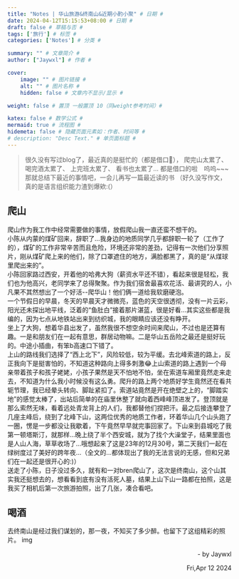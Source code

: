 ```yaml
---
title: "Notes | 华山旅游&终南山&近期小酌小聚" # 日期 #
date: 2024-04-12T15:15:53+08:00 # 日期 #
draft: false # 草稿与否 #
tags: ['旅行'] # 标签 #
categories: ['Notes'] # 分类 #

summary: "" # 文章简介 #
author: ["Jaywxl"] # 作者 #

cover:
    image: "" # 图片链接 #
    alt: "" # 图片名称 #
    hidden: false # 文章内不显示/显示 #

weight: false # 置顶 一般置顶 10（同weight参考时间）#

katex: false # 数学公式 #
mermaid: true # 流程图 #
hidemeta: false # 隐藏页面元素如：作者、时间等 #
# description: "Desc Text." # 单页面标题 #
---
```

> 很久没有写过blog了，最近真的是挺忙的（都是借口🤣），
> 爬完山太累了、
> 喝完酒太累了、
> 上完班太累了、
> 看书也太累了...
> 都是借口的啦　呜呜~~~
> 那就总结下最近的事情吧，一会儿再写一篇最近读的书
> （好久没写作文，真的是语言组织能力渣到爆欸:(）

## 爬山
爬山作为我工作中经常需要做的事情，放假爬山我一直还蛮不想干的。  
小陈从内蒙的煤矿回来，辞职了...我身边的地质同学几乎都辞职一轮了（工作了的），煤矿的工作非常辛苦而且危险，环境还非常的差劲，记得有一次他们分享照片，刚从煤矿爬上来的他们，除了口罩遮住的地方，满脸都黑了，真的是“从煤球里爬出来的”。  
小陈回家路过西安，开着他的哈弗大狗（薪资水平还不错），看起来很是轻松，我们也为他高兴，老同学来了总得聚聚。作为我们宿舍最喜欢花活、最讲究的人，小凡果不其然想出了一个好活--爬华山！他们俩一道给我软磨硬泡。  
一个节假日的早晨，冬天的早晨天才微微亮，蓝色的天空很透彻，没有一片云彩，阳光还未探出地平线，泛着的“鱼肚白”接着那片湛蓝，很是好看...其实这些都是我编的，因为七点从地铁站出来到纺织城，我的眼睛应该还没有睁开。  
坐上了大狗，想着华县出发了，虽然我很不想空余时间来爬山，不过也是还算有趣。一是和朋友们在一起有意思，群居动物嘛。二是华山五岳险之最还是挺好玩的。中途小插曲，有笨b高速口下错了。  
上山的路线我们选择了“西上北下”，风险较低，较为平缓。去北峰索道的路上，反正我向下是挺害怕的，不知道这种路向上得多刺激😂上山索道的路上遇到一个母亲带着孩子和孩子姥姥，小孩子果然是天不怕地不怕，坐在索道车厢里竟然走来走去，不知道为什么我小时候没有这么勇。爬升的路上两个地质好学生竟然还在看共轭节理，我已经晕头转向、脚趾紧扣了。索道站竟然是开在绝壁之上的，“脚踏实地”的感觉太棒了，出站后简单的在庙里休整了就向着西峰峰顶进发了。登顶就是那么索然无味，看着远处青龙背上的人们，我都替他们捏把汗。最之后接连攀登了几座主峰后，绕到了北峰下山，这两位优秀的地质工作者，环着华山几个山头跑了一圈，愣是一步都没让我歇着，下午竟然早早就完事回家了。下山来到县城吃了我第一顿塔斯汀，就那样...晚上绕了半个西安城，就为了找个大澡堂子，结果里面也是人山人海，草草收场了...哦想起来了这是23年的12月30号，第二天我们一起在绿树度过了美好的跨年夜...（全文的...都体现出了我的无法言说的无感，但和兄弟们在一起还是很开心的:)）  
送走了小陈，日子没过多久，就有和一对bren爬山了，这次是终南山，这个山其实我还挺想去的，想看看到底有没有活死人墓，结果上山下山一路都在拍照，这是我买了相机后第一次旅游拍照，出了几张，凑合看吧。

## 喝酒
去终南山是经过我们谋划的，那一夜，不知买了多少醉。也留下了这组精彩的照片。
img



<p align="right" > - by Jaywxl</p>
<p align="right" > Fri,Apr 12 2024 </p>